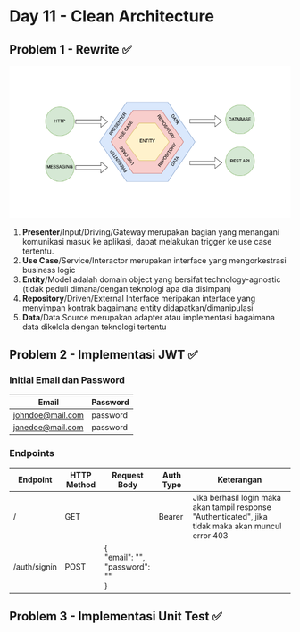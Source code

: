 # Day 11 - Clean Architecture

## Problem 1 - Rewrite ✅
![clean_architecture.png](resource/clean_architecture.png)
1. **Presenter**/Input/Driving/Gateway merupakan bagian yang menangani komunikasi masuk ke aplikasi, dapat melakukan trigger ke use case tertentu.
2. **Use Case**/Service/Interactor merupakan interface yang mengorkestrasi business logic
3. **Entity**/Model adalah domain object yang bersifat technology-agnostic (tidak peduli dimana/dengan teknologi apa dia disimpan)
4. **Repository**/Driven/External Interface meripakan interface yang menyimpan kontrak bagaimana entity didapatkan/dimanipulasi
5. **Data**/Data Source merupakan adapter atau implementasi bagaimana data dikelola dengan teknologi tertentu
## Problem 2 - Implementasi JWT ✅
### Initial Email dan Password

| Email            | Password |
|------------------|----------|
| johndoe@mail.com | password |
| janedoe@mail.com | password |

### Endpoints

| Endpoint     | HTTP Method | Request Body                         | Auth Type | Keterangan                                                                                           |
|--------------|-------------|--------------------------------------|----------|------------------------------------------------------------------------------------------------------|
| /            | GET         |                                      | Bearer   | Jika berhasil login maka akan tampil response "Authenticated", jika tidak maka akan muncul error 403 |
| /auth/signin | POST        | {<br/>"email": "",<br/>"password": ""<br/>} |          |                                                                                                      |


## Problem 3 - Implementasi Unit Test ✅